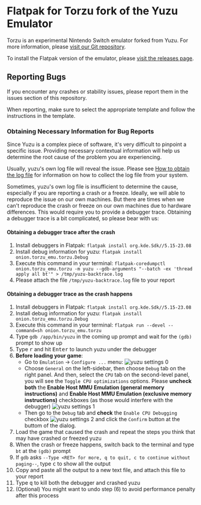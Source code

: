 # Flatpak for Torzu fork of the Yuzu Emulator

Torzu is an experimental Nintendo Switch emulator forked from Yuzu. For more information, please [visit our Git repository](y2nlvhmmk5jnsvechppxnbyzmmv3vbl7dvzn6ltwcdbpgxixp3clkgqd.onion/torzu-emu/torzu).

To install the Flatpak version of the emulator, please [visit the releases page](http://y2nlvhmmk5jnsvechppxnbyzmmv3vbl7dvzn6ltwcdbpgxixp3clkgqd.onion/torzu-emu/torzu/releases).

## Reporting Bugs

If you encounter any crashes or stability issues, please report them in the issues section of this repository.

When reporting, make sure to select the appropriate template and follow the instructions in the template.

### Obtaining Necessary Information for Bug Reports

Since Yuzu is a complex piece of software, it's very difficult to pinpoint a specific issue. Providing necessary contextual information will help us determine the root cause of the problem you are experiencing.

Usually, yuzu's own log file will reveal the issue. Please see [How to obtain the log file](https://yuzu-emu.org/help/reference/log-files/) for information on how to collect the log file from your system.

Sometimes, yuzu's own log file is insufficient to determine the cause, especially if you are reporting a crash or a freeze.
Ideally, we will able to reproduce the issue on our own machines. But there are times when we can't reproduce the crash or freeze on our own machines due to hardware differences. This would require you to provide a debugger trace.
Obtaining a debugger trace is a bit complicated, so please bear with us:

#### Obtaining a debugger trace after the crash

1. Install debuggers in Flatpak: `flatpak install org.kde.Sdk//5.15-23.08`
2. Install debug information for yuzu: `flatpak install onion.torzu_emu.torzu.Debug`
3. Execute this command in your terminal: `flatpak-coredumpctl onion.torzu_emu.torzu -m yuzu --gdb-arguments "--batch -ex 'thread apply all bt'" > /tmp/yuzu-backtrace.log`
4. Please attach the file `/tmp/yuzu-backtrace.log` file to your report

#### Obtaining a debugger trace as the crash happens

1. Install debuggers in Flatpak: `flatpak install org.kde.Sdk//5.15-23.08`
2. Install debug information for yuzu: `flatpak install onion.torzu_emu.torzu.Debug`
3. Execute this command in your terminal: `flatpak run --devel --command=sh onion.torzu_emu.torzu`
4. Type `gdb /app/bin/yuzu` in the coming up prompt and wait for the `(gdb)` prompt to show up
5. Type <kbd>r</kbd> and hit <kbd>Enter</kbd> to launch yuzu under the debugger
6. **Before loading your game**:
    - Go to `Emulation` -> `Configure ...` menu: ![yuzu settings 0](./assets/yuzu-settings-0.png) 
    - Choose `General` on the left-sidebar, then choose `Debug` tab on the right panel. And then, select the `CPU` tab on the second-level panel, you will see the `Toggle CPU optimizations` options. Please **uncheck both** the **Enable Host MMU Emulation (general memory instructions)** and **Enable Host MMU Emulation (exclusive memory instructions)** checkboxes (as those would interfere with the debugger)  ![yuzu settings 1](./assets/yuzu-settings-1.png) 
    - Then go to the `Debug` tab and **check** the `Enable CPU Debugging` checkbox ![yuzu settings 2](./assets/yuzu-settings-2.png) and click the `Confirm` button at the buttom of the dialog.
7. Load the game that caused the crash and repeat the steps you think that may have crashed or freezed yuzu
8. When the crash or freeze happens, switch back to the terminal and type `bt` at the `(gdb)` prompt
9. If `gdb` asks `--Type <RET> for more, q to quit, c to continue without paging--`, type <kbd>c</kbd> to show all the output
10. Copy and paste all the output to a new text file, and attach this file to your report
11. Type <kbd>q</kbd> to kill both the debugger and crashed yuzu
12. (Optional) You might want to undo step (6) to avoid performance penalty after this process
